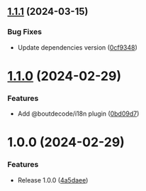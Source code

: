 ## [1.1.1](https://github.com/boutdecode/yion/compare/v1.1.0...v1.1.1) (2024-03-15)


### Bug Fixes

* Update dependencies version ([0cf9348](https://github.com/boutdecode/yion/commit/0cf9348b6f95d622d00e5ea1862ed64fc1dce83b))

# [1.1.0](https://github.com/boutdecode/yion/compare/v1.0.0...v1.1.0) (2024-02-29)


### Features

* Add @boutdecode/i18n plugin ([0bd09d7](https://github.com/boutdecode/yion/commit/0bd09d7a78695220bc86ae243ca3a98af1369110))

# 1.0.0 (2024-02-29)


### Features

* Release 1.0.0 ([4a5daee](https://github.com/boutdecode/yion/commit/4a5daee327b2bd76ede969766f5dbb135b9bf98f))
